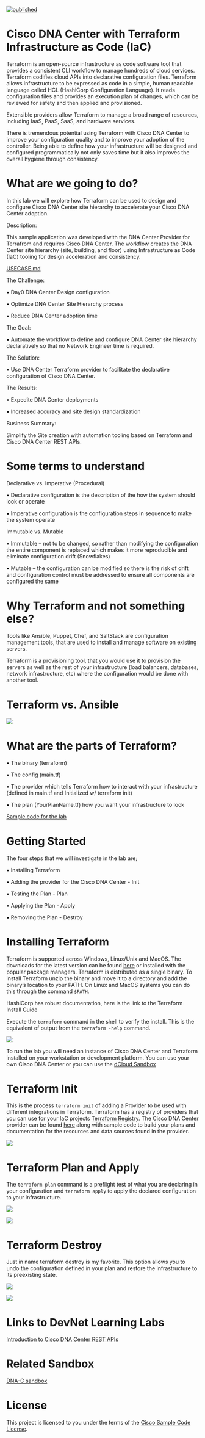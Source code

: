 [![published](https://static.production.devnetcloud.com/codeexchange/assets/images/devnet-published.svg)](https://developer.cisco.com/codeexchange/github/repo/rickbauer9482/terraform-dnac-network-hierarchy)
# Cisco DNA Center with Terraform Infrastructure as Code (IaC)
Terraform is an open-source infrastructure as code software tool that provides a consistent CLI workflow to manage hundreds of cloud services. Terraform codifies cloud APIs into declarative configuration files. Terraform allows infrastructure to be expressed as code in a simple, human readable language called HCL (HashiCorp Configuration Language). It reads configuration files and provides an execution plan of changes, which can be reviewed for safety and then applied and provisioned.

Extensible providers allow Terraform to manage a broad range of resources, including IaaS, PaaS, SaaS, and hardware services.

There is tremendous potential using Terraform with Cisco DNA Center to improve your configuration quality and to improve your adoption of the controller. Being able to define how your infrastructure will be designed and configured programmatically not only saves time but it also improves the overall hygiene through consistency. 

# What are we going to do?
In this lab we will explore how Terraform can be used to design and configure Cisco DNA Center site hierarchy to accelerate your Cisco DNA Center adoption. 

Description:

This sample application was developed with the DNA Center Provider for Terrafrom and requires Cisco DNA Center. The workflow creates the DNA Center site hierarchy (site, building, and floor) using Infrastructure as Code (IaC) tooling for design acceleration and consistency. 

[USECASE.md](https://github.com/rickbauer9482/terraform-dnac-network-hierarchy/blob/main/USECASE.md)

The Challenge:

  • Day0 DNA Center Design configuration 

  • Optimize DNA Center Site Hierarchy process 

  • Reduce DNA Center adoption time

The Goal:

  • Automate the workflow to define and configure DNA Center site hierarchy declaratively so that no Network Engineer time is required.

The Solution:

  • Use DNA Center Terraform provider to facilitate the declarative configuration of Cisco DNA Center.

The Results:

  • Expedite DNA Center deployments 

  • Increased accuracy and site design standardization

Business Summary:

Simplify the Site creation with automation tooling based on Terraform and Cisco DNA Center REST APIs.

# Some terms to understand

Declarative vs. Imperative (Procedural)

  •	Declarative configuration is the description of the how the system should look or operate

  •	Imperative configuration is the configuration steps in sequence to make the system operate

Immutable vs. Mutable

  •	Immutable – not to be changed, so rather than modifying the configuration the entire component is replaced which makes it more reproducible and eliminate         configuration drift (Snowflakes)

  •	Mutable – the configuration can be modified so there is the risk of drift and configuration control must be addressed to ensure all components are configured     the same

# Why Terraform and not something else?
Tools like Ansible, Puppet, Chef, and SaltStack are configuration management tools, that are used to install and manage software on existing servers. 

Terraform is a provisioning tool, that you would use it to provision the servers as well as the rest of your infrastructure (load balancers, databases, network infrastructure, etc) where the configuration would be done with another tool.

# Terraform vs. Ansible

![](images/terraform-ansible.jpg)

# What are the parts of Terraform?

  •	The binary (terraform)

  •	The config (main.tf)

  •	The provider which tells Terraform how to interact with your infrastructure (defined in main.tf and Initialized w/ terraform init)

  •	The plan (YourPlanName.tf) how you want your infrastructure to look

[Sample code for the lab](exercise/)

# Getting Started
The four steps that we will investigate in the lab are;

  •	Installing Terraform

  • Adding the provider for the Cisco DNA Center - Init

  •	Testing the Plan - Plan

  •	Applying the Plan - Apply

  •	Removing the Plan - Destroy

# Installing Terraform

Terraform is supported across Windows, Linux/Unix and MacOS. The downloads for the latest version can be found [here](https://www.terraform.io/downloads.html) or installed with the popular package managers. Terraform is distributed as a single binary. To install Terraform unzip the binary and move it to a directory and add the binary’s location to your PATH. On Linux and MacOS systems you can do this through the command `$PATH`. 

HashiCorp has robust documentation, here is the link to the Terraform Install Guide

Execute the `terraform` command in the shell to verify the install. This is the equivalent of output from the `terraform -help` command.

![](images/terraform-1.gif)

To run the lab you will need an instance of Cisco DNA Center and Terraform installed on your workstation or development platform. You can use your own Cisco DNA Center or you can use the [dCloud Sandbox](https://dcloud2-rtp.cisco.com/content/demo/759521?returnPathTitleKey=content-view)

# Terraform Init 

This is the process `terraform init` of adding a Provider to be used with different integrations in Terraform. Terraform has a registry of providers that you can use for your IaC projects [Terraform Registry](https://registry.terraform.io/browse/providers). The Cisco DNA Center provider can be found [here](https://registry.terraform.io/providers/cisco-en-programmability/dnacenter/latest) along with sample code to build your plans and documentation for the resources and data sources found in the provider.

![](images/terraform-init.gif)

# Terraform Plan and Apply

The `terraform plan` command is a preflight test of what you are declaring in your configuration and `terraform apply` to apply the declared configuration to your infrastructure. 

![](images/terraform-plan-apply.gif)

![](images/DNAC-Before.gif)

# Terraform Destroy 

Just in name terraform destroy is my favorite. This option allows you to undo the configuration defined in your plan and restore the infrastructure to its preexisting state. 

![](images/terraform-destroy.gif)

![](images/DNAC-After.gif)

# Links to DevNet Learning Labs

[Introduction to Cisco DNA Center REST APIs](https://developer.cisco.com/learning/modules/dnac-rest-apis)

# Related Sandbox

[DNA-C sandbox](https://devnetsandbox.cisco.com/RM/Diagram/Index/c3c949dc-30af-498b-9d77-4f1c07d835f9?diagramType=Topology)

# License
This project is licensed to you under the terms of the [Cisco Sample Code License](LICENSE).
